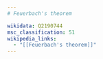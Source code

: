 ```yaml
---
# Feuerbach's theorem

wikidata: Q2190744
msc_classification: 51
wikipedia_links:
  - "[[Feuerbach's theorem]]"
---
```

